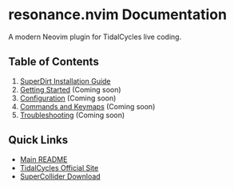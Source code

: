 # resonance.nvim Documentation

A modern Neovim plugin for TidalCycles live coding.

## Table of Contents

1. [SuperDirt Installation Guide](./superdirt-install.md)
2. [Getting Started](./getting-started.md) (Coming soon)
3. [Configuration](./configuration.md) (Coming soon)
4. [Commands and Keymaps](./commands.md) (Coming soon)
5. [Troubleshooting](./troubleshooting.md) (Coming soon)

## Quick Links

- [Main README](../../README.md)
- [TidalCycles Official Site](https://tidalcycles.org/)
- [SuperCollider Download](https://supercollider.github.io/download)